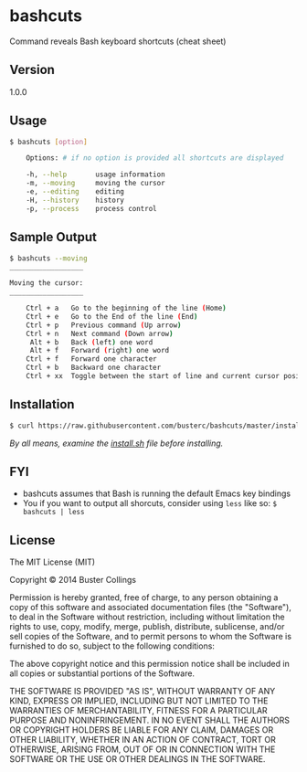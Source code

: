 # bashcuts
Command reveals Bash keyboard shortcuts (cheat sheet)

## Version
1.0.0

## Usage
```sh
$ bashcuts [option]

	Options: # if no option is provided all shortcuts are displayed

	-h, --help       usage information
	-m, --moving     moving the cursor
	-e, --editing    editing
	-H, --history    history
	-p, --process    process control
```
## Sample Output
```sh
$ bashcuts --moving
__________________

Moving the cursor:
__________________

	Ctrl + a   Go to the beginning of the line (Home)
	Ctrl + e   Go to the End of the line (End)
	Ctrl + p   Previous command (Up arrow)
	Ctrl + n   Next command (Down arrow)
	 Alt + b   Back (left) one word
	 Alt + f   Forward (right) one word
	Ctrl + f   Forward one character
	Ctrl + b   Backward one character
	Ctrl + xx  Toggle between the start of line and current cursor position

```

## Installation
```sh
$ curl https://raw.githubusercontent.com/busterc/bashcuts/master/install.sh | sh
```
_By all means, examine the [install.sh](install.sh) file before installing._

## FYI
* bashcuts assumes that Bash is running the default Emacs key bindings
* You if you want to output all shorcuts, consider using `less` like so: `$ bashcuts | less`

## License
The MIT License (MIT)

Copyright &copy; 2014 Buster Collings

Permission is hereby granted, free of charge, to any person obtaining a copy
of this software and associated documentation files (the "Software"), to deal
in the Software without restriction, including without limitation the rights
to use, copy, modify, merge, publish, distribute, sublicense, and/or sell
copies of the Software, and to permit persons to whom the Software is
furnished to do so, subject to the following conditions:

The above copyright notice and this permission notice shall be included in
all copies or substantial portions of the Software.

THE SOFTWARE IS PROVIDED "AS IS", WITHOUT WARRANTY OF ANY KIND, EXPRESS OR
IMPLIED, INCLUDING BUT NOT LIMITED TO THE WARRANTIES OF MERCHANTABILITY,
FITNESS FOR A PARTICULAR PURPOSE AND NONINFRINGEMENT. IN NO EVENT SHALL THE
AUTHORS OR COPYRIGHT HOLDERS BE LIABLE FOR ANY CLAIM, DAMAGES OR OTHER
LIABILITY, WHETHER IN AN ACTION OF CONTRACT, TORT OR OTHERWISE, ARISING FROM,
OUT OF OR IN CONNECTION WITH THE SOFTWARE OR THE USE OR OTHER DEALINGS IN
THE SOFTWARE.
